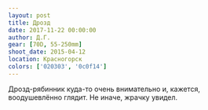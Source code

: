 ```yaml
---
layout: post
title: Дрозд
date: 2017-11-22 00:00:00
author: Д.Г.
gear: [70D, 55-250mm]
shoot_date: 2015-04-12
location: Красногорск
colors: ['020303', '0c0f14']
---
```

Дрозд-рябинник куда-то очень внимательно и, кажется, воодушевлённо глядит. Не иначе, жрачку увидел.
